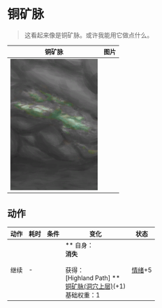 # 铜矿脉  
> 这看起来像是铜矿脉。或许我能用它做点什么。  
  
  铜矿脉  |   图片   
 ----  |  ----:   
   |  <img decoding="async" src="Sprite/CopperVeinDark.png" href="a.md" style="max-width:300px;max-height:300px;">   
  
## 动作  
动作  |  耗时  |  条件  |  变化  |  状态  
----  |  ----  |  ----  |  ----  |  ----  
继续<br>  |  -  |    |  ** 自身：**<br>消失<br><br>** 获得： **<br>** [Highland Path] **<br>  [铜矿脉(洞穴上层)](CopperVein.md)(+1)<br>基础权重：1  |  [情绪](Morale.md)+5  


<script>document.title="铜矿脉 - 卡牌生存百科 Card Survival Wiki";</script>